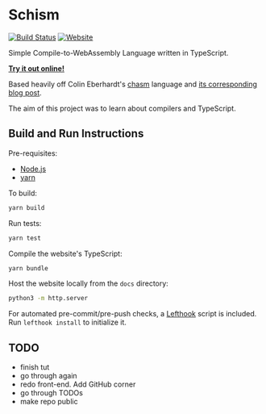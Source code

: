 # Schism

[![Build Status](https://img.shields.io/github/workflow/status/dominikrys/schism/Continuous%20Integration?style=flat-square)](https://github.com/dominikrys/wasm-compiler/actions)
[![Website](https://img.shields.io/website?down_color=lightgrey&style=flat-square&down_message=offline&up_color=brightgreen&up_message=online&url=https%3A%2F%2Fdominikrys.com%2Fschism)](https://dominikrys.com/schism/)

Simple Compile-to-WebAssembly Language written in TypeScript.

[<ins>**Try it out online!**</ins>](http://dominikrys.com/schism/)

Based heavily off Colin Eberhardt's [chasm](https://github.com/ColinEberhardt/chasm) language and [its corresponding blog post](https://blog.scottlogic.com/2019/05/17/webassembly-compiler.html).

The aim of this project was to learn about compilers and TypeScript.

## Build and Run Instructions

Pre-requisites:

- [Node.js](https://nodejs.org/en/)
- [yarn](https://classic.yarnpkg.com/en/docs/install/)

To build:

```bash
yarn build
```

Run tests:

```bash
yarn test
```

Compile the website's TypeScript:

```bash
yarn bundle
```

Host the website locally from the `docs` directory:

```bash
python3 -m http.server
```

For automated pre-commit/pre-push checks, a [Lefthook](https://github.com/evilmartians/lefthook) script is included. Run `lefthook install` to initialize it.

## TODO

- finish tut
- go through again
- redo front-end. Add GitHub corner
- go through TODOs
- make repo public
